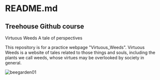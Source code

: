 # README.md
## Treehouse Github course
Virtuous Weeds
A tale of perspectives

This repository is for a practice webpage "Virtuous_Weeds".
Virtuous Weeds is a website of tales related to those things and souls, including 
the plants we call weeds, whose virtues may be overlooked by society in general.

![beegarden01](https://user-images.githubusercontent.com/42841915/45336420-800b4200-b551-11e8-8f5e-85631ded7481.jpg)


